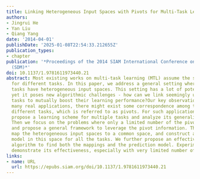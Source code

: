 ```yaml
---
title: Linking Heterogeneous Input Spaces with Pivots for Multi-Task Learning
authors:
- Jingrui He
- Yan Liu
- Qiang Yang
date: '2014-04-01'
publishDate: '2025-01-08T22:54:33.212655Z'
publication_types:
- chapter
publication: '*Proceedings of the 2014 SIAM International Conference on Data Mining
  (SDM)*'
doi: 10.1137/1.9781611973440.21
abstract: Most existing works on multi-task learning (MTL) assume the same input space
  for different tasks. In this paper, we address a general setting where different
  tasks have heterogeneous input spaces. This setting has a lot of potential applications,
  yet it poses new algorithmic challenges - how can we link seemingly uncorrelated
  tasks to mutually boost their learning performance?Our key observation is that in
  many real applications, there might exist some correspondence among the inputs of
  different tasks, which is referred to as pivots. For such applications, we first
  propose a learning scheme for multiple tasks and analyze its generalization performance.
  Then we focus on the problems where only a limited number of the pivots are available,
  and propose a general framework to leverage the pivot information. The idea is to
  map the heterogeneous input spaces to a common space, and construct a single prediction
  model in this space for all the tasks. We further propose an effective optimization
  algorithm to find both the mappings and the prediction model. Experimental results
  demonstrate its effectiveness, especially with very limited number of pivots.
links:
- name: URL
  url: https://epubs.siam.org/doi/10.1137/1.9781611973440.21
---
```

